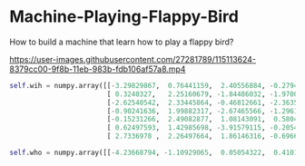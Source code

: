 # Machine-Playing-Flappy-Bird
How to build a machine that learn how to play a flappy bird?


https://user-images.githubusercontent.com/27281789/115113624-8379cc00-9f8b-11eb-983b-fdb106af57a8.mp4




```python
self.wih = numpy.array([[-3.29829867,  0.76441159,  2.40556884, -0.27947868],
                        [ 0.3240327,   2.25160679, -1.84486032, -1.9700158 ],
                        [-2.62540542,  2.33445864, -0.46812661, -2.3635345 ],
                        [-0.90241636,  1.99882317, -2.67465566, -1.29619994],
                        [-0.15231266,  2.49082877,  1.08143091,  0.58047555],
                        [ 0.62497593,  1.42985698, -3.91579115, -0.20542114],
                        [ 2.7336978 ,  2.26497664,  1.86146316, -0.69662931]])

self.who = numpy.array([[-4.23668794, -1.10929065,  0.05054322,  0.41018827,  2.70858315, -0.42650511, -1.21117085]])
```
